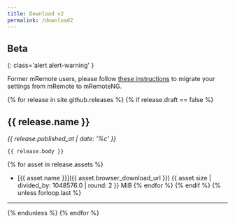 ```yaml
---
title: Download v2
permalink: /download2
---
```


## Beta
{: class='alert alert-warning' }

Former mRemote users, please follow [these instructions](https://github.com/mRemoteNG/mRemoteNG/wiki/mRemote-Settings-Migration) to migrate your settings from mRemote to mRemoteNG.

{% for release in site.github.releases %}
{% if release.draft == false %}
## {{ release.name }}
*{{ release.published_at | date: '%c' }}*

```
{{ release.body }}
```
{% for asset in release.assets %}
* [{{ asset.name }}]({{ asset.browser_download_url }}) <span class='badge' title='{{ asset.size }} bytes'>{{ asset.size | divided_by: 1048576.0 | round: 2 }} MiB</span>
{% endfor %}
{% endif %}
{% unless forloop.last %}
---
{% endunless %}
{% endfor %}